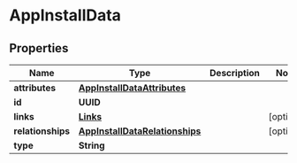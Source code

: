 

# AppInstallData


## Properties

| Name | Type | Description | Notes |
|------------ | ------------- | ------------- | -------------|
|**attributes** | [**AppInstallDataAttributes**](AppInstallDataAttributes.md) |  |  |
|**id** | **UUID** |  |  |
|**links** | [**Links**](Links.md) |  |  [optional] |
|**relationships** | [**AppInstallDataRelationships**](AppInstallDataRelationships.md) |  |  [optional] |
|**type** | **String** |  |  |



